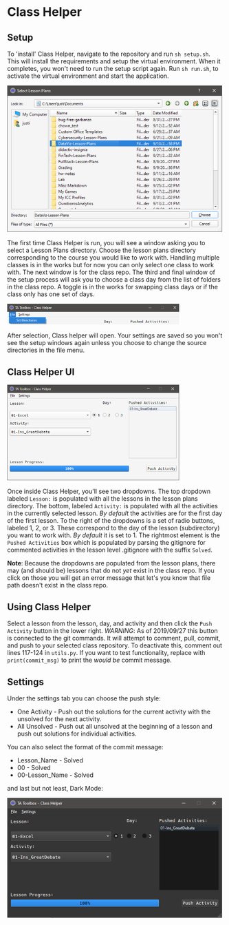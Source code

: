 # Class Helper

## Setup

To 'install' Class Helper, navigate to the repository and run `sh setup.sh`. This will install the requirements and setup the virtual environment. When it completes, you won't need to run the setup script again. Run `sh run.sh`, to activate the virtual environment and start the application.

<img src='img/dir_select.png' width=500>

The first time Class Helper is run, you will see a window asking you to select a Lesson Plans directory. Choose the lesson plans directory corresponding to the course you would like to work with. Handling multiple classes is in the works but for now you can only select one class to work with. The next window is for the class repo. The third and final window of the setup process will ask you to choose a class day from the list of folders in the class repo. A toggle is in the works for swapping class days or if the class only has one set of days.

<img src='img/class_helper_set_dir.png' width=400>

After selection, Class helper will open. Your settings are saved so you won't see the setup windows again unless you choose to change the source directories in the file menu.

## Class Helper UI

<img src='img/class_helper.png' width=400>

Once inside Class Helper, you'll see two dropdowns. The top dropdown labeled `Lesson:` is populated with all the lessons in the lesson plans directory. The bottom, labeled `Activity:` is populated with all the activities in the currently selected lesson. _By default_ the activities are for the first day of the first lesson. To the right of the dropdowns is a set of radio buttons, labeled 1, 2, or 3.
These correspond to the day of the lesson (subdirectory) you want to work with. _By default_ it is set to 1. The rightmost element is the `Pushed Activities` box which is populated by parsing the gitignore for commented activities in the lesson level .gitignore with the suffix `Solved`.

**Note**: Because the dropdowns are populated from the lesson plans, there may (and should be) lessons that do not _yet_ exist in the class repo. If you click on those you will get an error message that let's you know that file path doesn't exist in the class repo.

## Using Class Helper

Select a lesson from the lesson, day, and activity and then click the `Push Activity` button in the lower right. _WARNING_: As of 2019/09/27 this button is connected to the git commands. It will attempt to comment, pull, commit, and push to your selected class repository. To deactivate this, comment out lines 117-124 in `utils.py`. If you want to test functionality, replace with `print(commit_msg)` to print the _would be_ commit message.

## Settings

Under the settings tab you can choose the push style:

- One Activity - Push out the solutions for the current activity with the unsolved for the next activity.
- All Unsolved - Push out all unsolved at the beginning of a lesson and push out solutions for individual activities.

You can also select the format of the commit message:

- Lesson_Name - Solved
- 00 - Solved
- 00-Lesson_Name - Solved

and last but not least, Dark Mode:

<img src='img/class_helper_dark.png' width=500>
